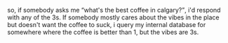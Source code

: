 so, if somebody asks me <q>what's the best coffee in calgary?</q>, i'd respond with any of the 3s. If somebody mostly cares about the vibes in the place but doesn't want the coffee to suck, i query my internal database for somewhere where the coffee is better than 1, but the vibes are 3s.


